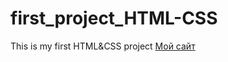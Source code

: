 # first_project_HTML-CSS
This is my first HTML&amp;CSS project 
 [Мой сайт](https://bigraccoon.github.io/first_project_HTML-CSS/)
